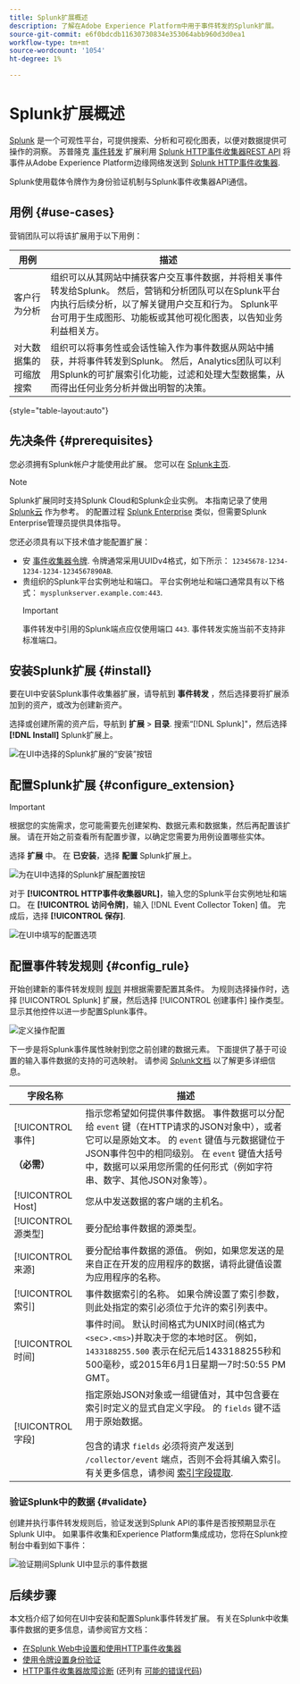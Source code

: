 ```yaml
---
title: Splunk扩展概述
description: 了解在Adobe Experience Platform中用于事件转发的Splunk扩展。
source-git-commit: e6f0bdcdb11630730834e353064abb960d3d0ea1
workflow-type: tm+mt
source-wordcount: '1054'
ht-degree: 1%

---
```


# Splunk扩展概述

[Splunk](https://www.splunk.com) 是一个可观性平台，可提供搜索、分析和可视化图表，以便对数据提供可操作的洞察。 苏普隆克 [事件转发](../../../ui/event-forwarding/overview.md) 扩展利用 [Splunk HTTP事件收集器REST API](https://docs.splunk.com/Documentation/Splunk/8.2.5/Data/HECRESTendpoints) 将事件从Adobe Experience Platform边缘网络发送到 [Splunk HTTP事件收集器](https://docs.splunk.com/Documentation/Splunk/8.2.5/Data/UsetheHTTPEventCollector).

Splunk使用载体令牌作为身份验证机制与Splunk事件收集器API通信。

## 用例 {#use-cases}

营销团队可以将该扩展用于以下用例：

| 用例 | 描述 |
| --- | --- |
| 客户行为分析 | 组织可以从其网站中捕获客户交互事件数据，并将相关事件转发给Splunk。 然后，营销和分析团队可以在Splunk平台内执行后续分析，以了解关键用户交互和行为。 Splunk平台可用于生成图形、功能板或其他可视化图表，以告知业务利益相关方。 |
| 对大数据集的可缩放搜索 | 组织可以将事务性或会话性输入作为事件数据从网站中捕获，并将事件转发到Splunk。 然后，Analytics团队可以利用Splunk的可扩展索引化功能，过滤和处理大型数据集，从而得出任何业务分析并做出明智的决策。 |

{style=&quot;table-layout:auto&quot;}

## 先决条件 {#prerequisites}

您必须拥有Splunk帐户才能使用此扩展。 您可以在 [Splunk主页](https://www.splunk.com/page/sign_up).

>[!NOTE]
>
> Splunk扩展同时支持Splunk Cloud和Splunk企业实例。 本指南记录了使用 [Splunk云](https://www.splunk.com/en_us/products/splunk-cloud-platform.html) 作为参考。 的配置过程 [Splunk Enterprise](https://www.splunk.com/en_us/products/splunk-enterprise.html) 类似，但需要Splunk Enterprise管理员提供具体指导。

您还必须具有以下技术值才能配置扩展：

* 安 [事件收集器令牌](https://docs.splunk.com/Documentation/Splunk/8.2.5/Data/UsetheHTTPEventCollector#Create_an_Event_Collector_token_on_Splunk_Cloud_Platform). 令牌通常采用UUIDv4格式，如下所示： `12345678-1234-1234-1234-1234567890AB`.
* 贵组织的Splunk平台实例地址和端口。 平台实例地址和端口通常具有以下格式： `mysplunkserver.example.com:443`.
   >[!IMPORTANT]
   >
   > 事件转发中引用的Splunk端点应仅使用端口 `443`. 事件转发实施当前不支持非标准端口。

## 安装Splunk扩展 {#install}

要在UI中安装Splunk事件收集器扩展，请导航到 **事件转发** ，然后选择要将扩展添加到的资产，或改为创建新资产。

选择或创建所需的资产后，导航到 **扩展** > **目录**. 搜索“[!DNL Splunk]&quot;，然后选择 **[!DNL Install]** Splunk扩展上。

![在UI中选择的Splunk扩展的“安装”按钮](../../../images/extensions/splunk/install.png)

## 配置Splunk扩展 {#configure_extension}

>[!IMPORTANT]
>
>根据您的实施需求，您可能需要先创建架构、数据元素和数据集，然后再配置该扩展。 请在开始之前查看所有配置步骤，以确定您需要为用例设置哪些实体。

选择 **扩展** 中。 在 **已安装**，选择 **配置** Splunk扩展上。

![为在UI中选择的Splunk扩展配置按钮](../../../images/extensions/splunk/configure.png)

对于 **[!UICONTROL HTTP事件收集器URL]**，输入您的Splunk平台实例地址和端口。 在 **[!UICONTROL 访问令牌]**，输入 [!DNL Event Collector Token] 值。 完成后，选择 **[!UICONTROL 保存]**.

![在UI中填写的配置选项](../../../images/extensions/splunk/input.png)

## 配置事件转发规则 {#config_rule}

开始创建新的事件转发规则 [规则](../../../ui/managing-resources/rules.md) 并根据需要配置其条件。 为规则选择操作时，选择 [!UICONTROL Splunk] 扩展，然后选择 [!UICONTROL 创建事件] 操作类型。 显示其他控件以进一步配置Splunk事件。

![定义操作配置](../../../images/extensions/splunk/action-configurations.png)

下一步是将Splunk事件属性映射到您之前创建的数据元素。 下面提供了基于可设置的输入事件数据的支持的可选映射。 请参阅 [Splunk文档](https://docs.splunk.com/Documentation/Splunk/8.2.5/Data/FormateventsforHTTPEventCollector#Event_metadata) 以了解更多详细信息。

| 字段名称 | 描述 |
| --- | --- |
| [!UICONTROL 事件&#x200B;]<br><br>**（必需）** | 指示您希望如何提供事件数据。 事件数据可以分配给 `event` 键（在HTTP请求的JSON对象中），或者它可以是原始文本。 的 `event` 键值与元数据键位于JSON事件包中的相同级别。 在 `event` 键值大括号中，数据可以采用您所需的任何形式（例如字符串、数字、其他JSON对象等）。 |
| [!UICONTROL Host] | 您从中发送数据的客户端的主机名。 |
| [!UICONTROL 源类型] | 要分配给事件数据的源类型。 |
| [!UICONTROL 来源] | 要分配给事件数据的源值。 例如，如果您发送的是来自正在开发的应用程序的数据，请将此键值设置为应用程序的名称。 |
| [!UICONTROL 索引] | 事件数据索引的名称。 如果令牌设置了索引参数，则此处指定的索引必须位于允许的索引列表中。 |
| [!UICONTROL 时间] | 事件时间。 默认时间格式为UNIX时间(格式为 `<sec>.<ms>`)并取决于您的本地时区。 例如， `1433188255.500` 表示在纪元后1433188255秒和500毫秒，或2015年6月1日星期一7时:50:55 PM GMT。 |
| [!UICONTROL 字段] | 指定原始JSON对象或一组键值对，其中包含要在索引时定义的显式自定义字段。  的 `fields` 键不适用于原始数据。<br><br>包含的请求 `fields` 必须将资产发送到 `/collector/event` 端点，否则不会将其编入索引。 有关更多信息，请参阅 [索引字段提取](http://docs.splunk.com/Documentation/Splunk/8.2.5/Data/IFXandHEC). |

### 验证Splunk中的数据 {#validate}

创建并执行事件转发规则后，验证发送到Splunk API的事件是否按预期显示在Splunk UI中。 如果事件收集和Experience Platform集成成功，您将在Splunk控制台中看到如下事件：

![验证期间Splunk UI中显示的事件数据](../../../images/extensions/splunk/splunk-data.png)

## 后续步骤

本文档介绍了如何在UI中安装和配置Splunk事件转发扩展。 有关在Splunk中收集事件数据的更多信息，请参阅官方文档：

* [在Splunk Web中设置和使用HTTP事件收集器 ](https://docs.splunk.com/Documentation/Splunk/8.2.5/Data/UsetheHTTPEventCollector)
* [使用令牌设置身份验证](https://docs.splunk.com/Documentation/Splunk/8.2.5/Security/Setupauthenticationwithtokens#Prerequisites_for_activating_tokens)
* [HTTP事件收集器故障诊断](https://docs.splunk.com/Documentation/Splunk/8.2.5/Data/TroubleshootHTTPEventCollector) (还列有 [可能的错误代码](https://docs.splunk.com/Documentation/Splunk/8.2.5/Data/TroubleshootHTTPEventCollector#Possible_error_codes))
